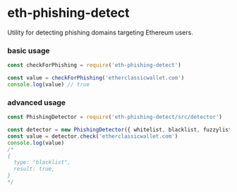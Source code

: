 # eth-phishing-detect

Utility for detecting phishing domains targeting Ethereum users.

### basic usage

```js
const checkForPhishing = require('eth-phishing-detect')

const value = checkForPhishing('etherclassicwallet.com')
console.log(value) // true
```

### advanced usage

```js
const PhishingDetector = require('eth-phishing-detect/src/detector')

const detector = new PhishingDetector({ whitelist, blacklist, fuzzylist, tolerance })
const value = detector.check('etherclassicwallet.com')
console.log(value)
/*
{
  type: "blacklist",
  result: true,
}
*/
```